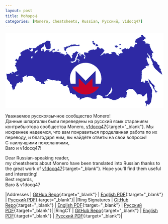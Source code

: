 ```yaml
---
layout: post
title: Mohэpo🪆
categories: [Monero, Cheatsheets, Russian, Pусский, v1docq47]
---
```


![](/images/russionero.png)

Уважаемое русскоязычное сообщество Monero!  
Данные шпаргалки были переведены на русский язык стараниям контрибьютора сообщества Monero, [v1docq47](https://github.com/v1docq47){:target="_blank"}.
Мы искреннее надеемся, что вам понравиться проделанная работа по их переводу, и благодаря ним, вы найдёте ответы на свои вопросы!  
С наилучшими пожеланиями,  
Baro и v1docq47!  
  
  
Dear Russian-speaking reader,  
my cheatsheets about Monero have been translated into Russian thanks to the great work of [v1docq47](https://github.com/v1docq47){:target="_blank"}. Hope you'll find them useful and interesting!  
Best regards,  
Baro & v1docq47  
  
  
|Addresses       | [GitHub Repo](https://github.com/baro77/MoneroAddressesCS){:target="_blank"} | [English PDF](https://github.com/baro77/MoneroAddressesCS/blob/main/MoneroAddressesCheatsheet20201206.pdf){:target="_blank"} | [Pусский PDF](https://github.com/baro77/MoneroAddressesCS/blob/main/translations/ru/MoneroAddressesCheatsheet20201206-RU.pdf){:target="_blank"}|
|Ring Signatures | [GitHub Repo](https://github.com/baro77/RingsCS){:target="_blank"}           | [English PDF](https://github.com/baro77/RingsCS/blob/main/RingsCheatsheet20210301.pdf){:target="_blank"} | [Pусский PDF](https://github.com/baro77/RingsCS/blob/main/translations/ru/RingsCheatsheet20210301-RU.pdf){:target="_blank"}|
|RingCT          | [GitHub Repo](https://github.com/baro77/RctCS){:target="_blank"}             | [English PDF](https://github.com/baro77/RctCS/blob/main/RctCheatsheet20210604.pdf){:target="_blank"} | [Pусский PDF](https://github.com/baro77/RctCS/blob/main/translations/ru/RctCheatsheet20210604-RU.pdf){:target="_blank"}|
